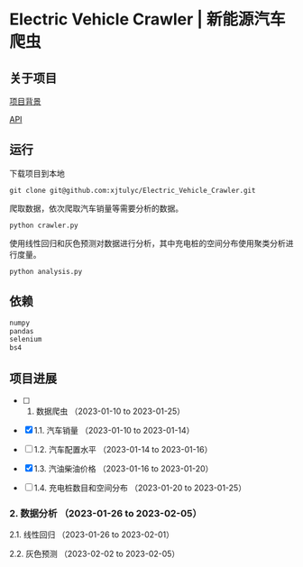 # Electric Vehicle Crawler | 新能源汽车爬虫

## 关于项目

[项目背景](https://github.com/xjtulyc/Electric_Vehicle_Crawler/blob/main/docs/background.md)

[API](https://github.com/xjtulyc/Electric_Vehicle_Crawler/blob/main/docs/api.md)

## 运行

下载项目到本地

```
git clone git@github.com:xjtulyc/Electric_Vehicle_Crawler.git
```

爬取数据，依次爬取汽车销量等需要分析的数据。

```shell
python crawler.py
```

使用线性回归和灰色预测对数据进行分析，其中充电桩的空间分布使用聚类分析进行度量。

```shell
python analysis.py
```
## 依赖

```requirements.txt
numpy
pandas
selenium
bs4
```

## 项目进展

- [ ] 1. 数据爬虫 （2023-01-10 to 2023-01-25）

- [x] 1.1. 汽车销量 （2023-01-10 to 2023-01-14）

- [ ] 1.2. 汽车配置水平 （2023-01-14 to 2023-01-16）

- [x] 1.3. 汽油柴油价格 （2023-01-16 to 2023-01-20）

- [ ] 1.4. 充电桩数目和空间分布 （2023-01-20 to 2023-01-25）

### 2. 数据分析 （2023-01-26 to 2023-02-05）

2.1. 线性回归 （2023-01-26 to 2023-02-01）

2.2. 灰色预测 （2023-02-02 to 2023-02-05）
